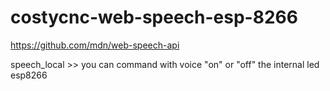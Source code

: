 # costycnc-web-speech-esp-8266

https://github.com/mdn/web-speech-api

speech_local >> you can command with voice "on" or "off" the internal led esp8266
